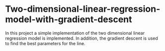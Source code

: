# Two-dimensional-linear-regression-model-with-gradient-descent
In this project a simple implementation of the two dimensional linear regression model is implemented. In addition, the gradient descent is used to find the best parameters for the line.
